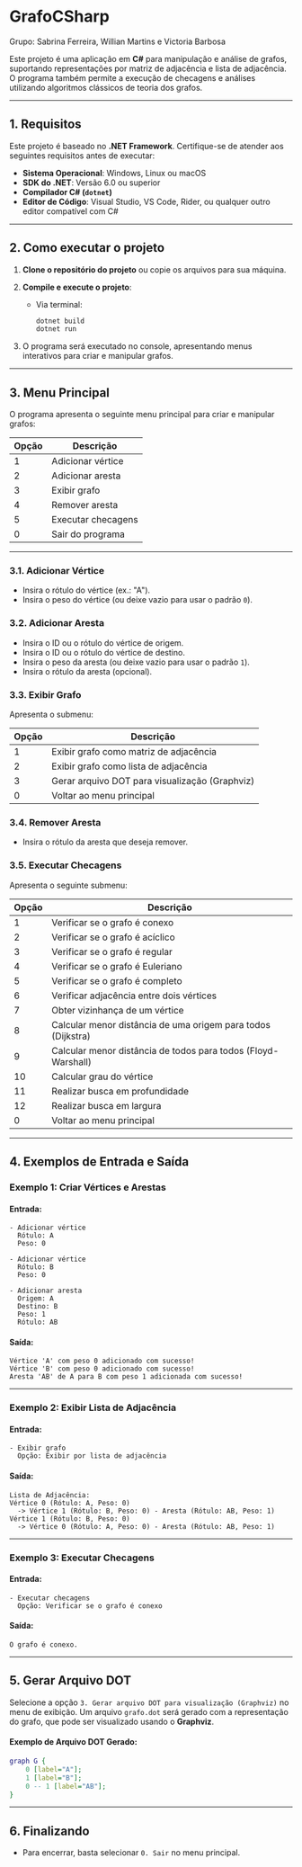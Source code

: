 # **GrafoCSharp**

Grupo: Sabrina Ferreira, Willian Martins e Victoria Barbosa

Este projeto é uma aplicação em **C#** para manipulação e análise de grafos, suportando representações por matriz de adjacência e lista de adjacência. O programa também permite a execução de checagens e análises utilizando algoritmos clássicos de teoria dos grafos.

---

## **1. Requisitos**

Este projeto é baseado no **.NET Framework**. Certifique-se de atender aos seguintes requisitos antes de executar:

- **Sistema Operacional**: Windows, Linux ou macOS
- **SDK do .NET**: Versão 6.0 ou superior
- **Compilador C# (`dotnet`)**
- **Editor de Código**: Visual Studio, VS Code, Rider, ou qualquer outro editor compatível com C#

---

## **2. Como executar o projeto**

1. **Clone o repositório do projeto** ou copie os arquivos para sua máquina.

2. **Compile e execute o projeto**:

   - Via terminal:
     ```bash
     dotnet build
     dotnet run
     ```

3. O programa será executado no console, apresentando menus interativos para criar e manipular grafos.

---

## **3. Menu Principal**

O programa apresenta o seguinte menu principal para criar e manipular grafos:

| **Opção** | **Descrição**                                |
|-----------|---------------------------------------------|
| 1         | Adicionar vértice                           |
| 2         | Adicionar aresta                            |
| 3         | Exibir grafo                                |
| 4         | Remover aresta                              |
| 5         | Executar checagens                          |
| 0         | Sair do programa                            |

---

### 3.1. Adicionar Vértice

- Insira o rótulo do vértice (ex.: "A").
- Insira o peso do vértice (ou deixe vazio para usar o padrão `0`).

### 3.2. Adicionar Aresta

- Insira o ID ou o rótulo do vértice de origem.
- Insira o ID ou o rótulo do vértice de destino.
- Insira o peso da aresta (ou deixe vazio para usar o padrão `1`).
- Insira o rótulo da aresta (opcional).

### 3.3. Exibir Grafo

Apresenta o submenu:

| **Opção** | **Descrição**                                   |
|-----------|------------------------------------------------|
| 1         | Exibir grafo como matriz de adjacência         |
| 2         | Exibir grafo como lista de adjacência          |
| 3         | Gerar arquivo DOT para visualização (Graphviz) |
| 0         | Voltar ao menu principal                       |

### 3.4. Remover Aresta

- Insira o rótulo da aresta que deseja remover.

### 3.5. Executar Checagens

Apresenta o seguinte submenu:

| **Opção** | **Descrição**                                                     |
|-----------|-------------------------------------------------------------------|
| 1         | Verificar se o grafo é conexo                                    |
| 2         | Verificar se o grafo é acíclico                                  |
| 3         | Verificar se o grafo é regular                                   |
| 4         | Verificar se o grafo é Euleriano                                 |
| 5         | Verificar se o grafo é completo                                  |
| 6         | Verificar adjacência entre dois vértices                         |
| 7         | Obter vizinhança de um vértice                                   |
| 8         | Calcular menor distância de uma origem para todos (Dijkstra)     |
| 9         | Calcular menor distância de todos para todos (Floyd-Warshall)    |
| 10        | Calcular grau do vértice                                         |
| 11        | Realizar busca em profundidade                                   |
| 12        | Realizar busca em largura                                        |
| 0         | Voltar ao menu principal                                         |

---

## **4. Exemplos de Entrada e Saída**

### **Exemplo 1: Criar Vértices e Arestas**

#### Entrada:
```
- Adicionar vértice
  Rótulo: A
  Peso: 0

- Adicionar vértice
  Rótulo: B
  Peso: 0

- Adicionar aresta
  Origem: A
  Destino: B
  Peso: 1
  Rótulo: AB
```

#### Saída:
```
Vértice 'A' com peso 0 adicionado com sucesso!
Vértice 'B' com peso 0 adicionado com sucesso!
Aresta 'AB' de A para B com peso 1 adicionada com sucesso!
```

---

### **Exemplo 2: Exibir Lista de Adjacência**

#### Entrada:
```
- Exibir grafo
  Opção: Exibir por lista de adjacência
```

#### Saída:
```
Lista de Adjacência:
Vértice 0 (Rótulo: A, Peso: 0)
  -> Vértice 1 (Rótulo: B, Peso: 0) - Aresta (Rótulo: AB, Peso: 1)
Vértice 1 (Rótulo: B, Peso: 0)
  -> Vértice 0 (Rótulo: A, Peso: 0) - Aresta (Rótulo: AB, Peso: 1)
```

---

### **Exemplo 3: Executar Checagens**

#### Entrada:
```
- Executar checagens
  Opção: Verificar se o grafo é conexo
```

#### Saída:
```
O grafo é conexo.
```

---

## **5. Gerar Arquivo DOT**

Selecione a opção `3. Gerar arquivo DOT para visualização (Graphviz)` no menu de exibição. Um arquivo `grafo.dot` será gerado com a representação do grafo, que pode ser visualizado usando o **Graphviz**.

#### Exemplo de Arquivo DOT Gerado:

```dot
graph G {
    0 [label="A"];
    1 [label="B"];
    0 -- 1 [label="AB"];
}
```

---

## **6. Finalizando**

- Para encerrar, basta selecionar `0. Sair` no menu principal.

